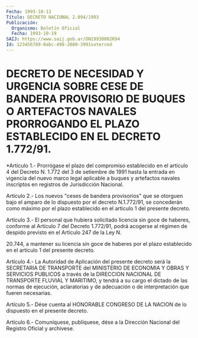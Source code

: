 ```yaml
---
Fecha: 1993-10-13
Título: DECRETO NACIONAL 2.094/1993
Publicación:
  Organismo: Boletín Oficial
  Fecha: 1993-10-19
SAIJ: https://www.saij.gob.ar/DN19930002094
Id: 123456789-0abc-490-2000-3991soterced
---
```

# DECRETO DE NECESIDAD Y URGENCIA SOBRE CESE DE BANDERA PROVISORIO DE BUQUES O ARTEFACTOS NAVALES PRORROGANDO EL PLAZO ESTABLECIDO EN EL DECRETO 1.772/91.

<a id="1"></a>
*Artículo 1.- Prorrógase el plazo del compromiso establecido en el artículo 4 del Decreto N. 1.772 del 3 de setiembre de 1991 hasta la entrada en vigencia del nuevo marco legal aplicable a buques y artefactos navales inscriptos en registros de Jurisdicción Nacional.

<a id="2"></a>
Artículo 2.- Los nuevos "ceses de bandera provisorios" que se otorguen bajo el amparo de lo dispuesto por el decreto N.1.772/91, se concederán como máximo por el plazo establecido en el artículo 1 del presente decreto.

<a id="3"></a>
Artículo 3.- El personal que hubiera solicitado licencia sin goce de haberes, conforme al Artículo 7 del Decreto 1.772/91, podrá acogerse al régimen de despido previsto en el Artículo 247 de la Ley N.

20.744, a mantener su licencia sin goce de haberes por el plazo establecido en el artículo 1 del presente decreto.

<a id="4"></a>
Artículo 4.- La Autoridad de Aplicación del presente decreto será la SECRETARIA DE TRANSPORTE del MINISTERIO DE ECONOMIA Y OBRAS Y SERVICIOS PUBLICOS a través de la DIRECCION NACIONAL DE TRANSPORTE FLUVIAL Y MARITIMO, y tendrá a su cargo el dictado de las normas de ejecución, aclaratorias y de adecuación o de interpretación que fueren necesarias.

<a id="5"></a>
Artículo 5.- Dése cuenta al HONORABLE CONGRESO DE LA NACION de lo dispuesto en el presente decreto.

<a id="6"></a>
Artículo 6.- Comuníquese, publíquese, dése a la Dirección Nacional del Registro Oficial y archívese.